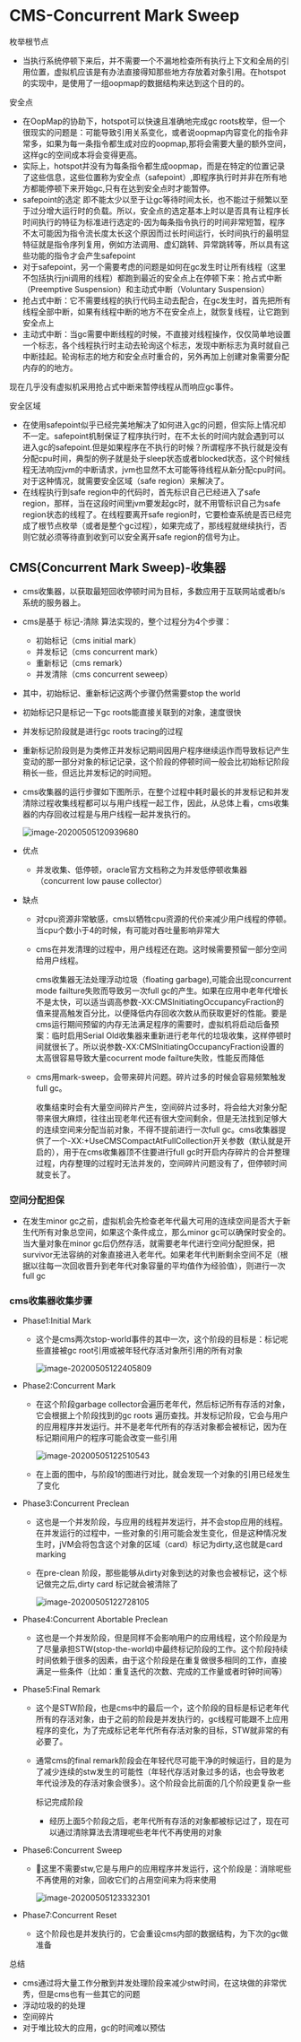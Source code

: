 # CMS-Concurrent  Mark Sweep

枚举根节点

- 当执行系统停顿下来后，并不需要一个不漏地检查所有执行上下文和全局的引用位置，虚拟机应该是有办法直接得知那些地方存放着对象引用。在hotspot的实现中，是使用了一组oopmap的数据结构来达到这个目的的。

安全点

- 在OopMap的协助下，hotspot可以快速且准确地完成gc roots枚举，但一个很现实的问题是：可能导致引用关系变化，或者说oopmap内容变化的指令非常多，如果为每一条指令都生成对应的oopmap,那将会需要大量的额外空间，这样gc的空间成本将会变得更高。
- 实际上，hotspot并没有为每条指令都生成oopmap，而是在特定的位置记录了这些信息，这些位置称为安全点（safepoint）,即程序执行时并非在所有地方都能停顿下来开始gc,只有在达到安全点时才能暂停。
- safepoint的选定 即不能太少以至于让gc等待时间太长，也不能过于频繁以至于过分增大运行时的负载。所以，安全点的选定基本上时以是否具有让程序长时间执行的特征为标准进行选定的-因为每条指令执行的时间非常短暂，程序不太可能因为指令流长度太长这个原因而过长时间运行，长时间执行的最明显特征就是指令序列复用，例如方法调用、虚幻跳转、异常跳转等，所以具有这些功能的指令才会产生safepoint
- 对于safepoint，另一个需要考虑的问题是如何在gc发生时让所有线程（这里不包括执行jni调用的线程）都跑到最近的安全点上在停顿下来：抢占式中断（Preemptive Suspension）和主动式中断（Voluntary Suspension）
- 抢占式中断：它不需要线程的执行代码主动去配合，在gc发生时，首先把所有线程全部中断，如果有线程中断的地方不在安全点上，就恢复线程，让它跑到安全点上
- 主动式中断：当gc需要中断线程的时候，不直接对线程操作，仅仅简单地设置一个标志，各个线程执行时主动去轮询这个标志，发现中断标志为真时就自己中断挂起。轮询标志的地方和安全点时重合的，另外再加上创建对象需要分配内存的的地方。

现在几乎没有虚拟机采用抢占式中断来暂停线程从而响应gc事件。

安全区域

- 在使用safepoint似乎已经完美地解决了如何进入gc的问题，但实际上情况却不一定。safepoint机制保证了程序执行时，在不太长的时间内就会遇到可以进入gc的safepoint.但是如果程序在不执行的时候？所谓程序不执行就是没有分配cpu时间，典型的例子就是处于sleep状态或者blocked状态，这个时候线程无法响应jvm的中断请求，jvm也显然不太可能等待线程从新分配cpu时间。对于这种情况，就需要安全区域（safe region）来解决了。
- 在线程执行到safe region中的代码时，首先标识自己已经进入了safe region，那样，当在这段时间里jvm要发起gc时，就不用管标识自己为safe region状态的线程了。在线程要离开safe  region时，它要检查系统是否已经完成了根节点枚举（或者是整个gc过程），如果完成了，那线程就继续执行，否则它就必须等待直到收到可以安全离开safe region的信号为止。 

## CMS(Concurrent Mark Sweep)-收集器

- cms收集器，以获取最短回收停顿时间为目标，多数应用于互联网站或者b/s系统的服务器上。

- cms是基于 标记-清除 算法实现的，整个过程分为4个步骤：

  - 初始标记（cms initial mark）
  - 并发标记（cms concurrent mark）
  - 重新标记（cms remark）
  - 并发清除（cms concurrent seweep）

- 其中，初始标记、重新标记这两个步骤仍然需要stop the world

- 初始标记只是标记一下gc roots能直接关联到的对象，速度很快

- 并发标记阶段就是进行gc roots tracing的过程

- 重新标记阶段则是为类修正并发标记期间因用户程序继续运作而导致标记产生变动的那一部分对象的标记记录，这个阶段的停顿时间一般会比初始标记阶段稍长一些，但远比并发标记的时间短。

- cms收集器的运行步骤如下图所示，在整个过程中耗时最长的并发标记和并发清除过程收集线程都可以与用户线程一起工作，因此，从总体上看，cms收集器的内存回收过程是与用户线程一起并发执行的。

  ![image-20200505120939680](image/image-20200505120939680.png)

- 优点

  - 并发收集、低停顿，oracle官方文档称之为并发低停顿收集器（concurrent low pause collector）

- 缺点

  - 对cpu资源非常敏感，cms以牺牲cpu资源的代价来减少用户线程的停顿。当cpu个数小于4的时候，有可能对吞吐量影响非常大

  - cms在并发清理的过程中，用户线程还在跑。这时候需要预留一部分空间给用户线程。

    cms收集器无法处理浮动垃圾（floating garbage),可能会出现concurrent mode failture失败而导致另一次full gc的产生。如果在应用中老年代增长不是太快，可以适当调高参数-XX:CMSInitiatingOccupancyFraction的值来提高触发百分比，以便降低内存回收次数从而获取更好的性能。要是cms运行期间预留的内存无法满足程序的需要时，虚拟机将启动后备预案：临时启用Serial Old收集器来重新进行老年代的垃圾收集，这样停顿时间就很长了。所以说参数-XX:CMSInitiatingOccupancyFraction设置的太高很容易导致大量cocurrent mode failture失败，性能反而降低

  - cms用mark-sweep，会带来碎片问题。碎片过多的时候会容易频繁触发full gc。

    收集结束时会有大量空间碎片产生，空间碎片过多时，将会给大对象分配带来很大麻烦，往往出现老年代还有很大空间剩余，但是无法找到足够大的连续空间来分配当前对象，不得不提前进行一次full gc。cms收集器提供了一个-XX:+UseCMSCompactAtFullCollection开关参数（默认就是开启的），用于在cms收集器顶不住要进行full gc时开启内存碎片的合并整理过程，内存整理的过程时无法并发的，空间碎片问题没有了，但停顿时间就变长了。

### 空间分配担保

- 在发生minor gc之前，虚拟机会先检查老年代最大可用的连续空间是否大于新生代所有对象总空间，如果这个条件成立，那么minor gc可以确保时安全的。当大量对象在minor gc后仍然存活，就需要老年代进行空间分配担保，把survivor无法容纳的对象直接进入老年代。如果老年代判断剩余空间不足（根据以往每一次回收晋升到老年代对象容量的平均值作为经验值），则进行一次full gc

### cms收集器收集步骤

- Phase1:Initial Mark

  - 这个是cms两次stop-world事件的其中一次，这个阶段的目标是：标记呢些直接被gc root引用或被年轻代存活对象所引用的所有对象 

    ![image-20200505122405809](image/image-20200505122405809.png)

- Phase2:Concurrent Mark

  - 在这个阶段garbage collector会遍历老年代，然后标记所有存活的对象，它会根据上个阶段找到的gc roots 遍历查找。并发标记阶段，它会与用户的应用程序并发运行。并不是老年代所有的存活对象都会被标记，因为在标记期间用户的程序可能会改变一些引用

    ![image-20200505122510543](image/image-20200505122510543.png)

  - 在上面的图中，与阶段1的图进行对比，就会发现一个对象的引用已经发生了变化

- Phase3:Concurrent Preclean

  - 这也是一个并发阶段，与应用的线程并发运行，并不会stop应用的线程。在并发运行的过程中，一些对象的引用可能会发生变化，但是这种情况发生时，jVM会将包含这个对象的区域（card）标记为dirty,这也就是card marking

  - 在pre-clean 阶段，那些能够从dirty对象到达的对象也会被标记，这个标记做完之后,dirty card 标记就会被清除了

    ![image-20200505122728105](image/image-20200505122728105.png)

- Phase4:Concurrent Abortable Preclean

  - 这也是一个并发阶段，但是同样不会影响用户的应用线程，这个阶段是为了尽量承担STW(stop-the-world)中最终标记阶段的工作。这个阶段持续时间依赖于很多的因素，由于这个阶段是在重复做很多相同的工作，直接满足一些条件（比如：重复迭代的次数、完成的工作量或者时钟时间等）

- Phase5:Final Remark

  - 这个是STW阶段，也是cms中的最后一个，这个阶段的目标是标记老年代所有的存活对象，由于之前的阶段是并发执行的，gc线程可能跟不上应用程序的变化，为了完成标记老年代所有存活对象的目标，STW就非常的有必要了。

  - 通常cms的final remark阶段会在年轻代尽可能干净的时候运行，目的是为了减少连续的stw发生的可能性（年轻代存活对象过多的话，也会导致老年代设涉及的存活对象会很多）。这个阶段会比前面的几个阶段更复杂一些

    标记完成阶段

    - 经历上面5个阶段之后，老年代所有存活的对象都被标记过了，现在可以通过清除算法去清理呢些老年代不再使用的对象

- Phase6:Concurrent Sweep

  - 这里不需要stw,它是与用户的应用程序并发运行，这个阶段是：消除呢些不再使用的对象，回收它们的占用空间来为将来使用

    ![image-20200505123332301](image/image-20200505123332301.png)

- Phase7:Concurrent Reset

  - 这个阶段也是并发执行的，它会重设cms内部的数据结构，为下次的gc做准备



总结

- cms通过将大量工作分散到并发处理阶段来减少stw时间，在这块做的非常优秀，但是cms也有一些其它的问题
- 浮动垃圾的的处理
- 空间碎片
- 对于堆比较大的应用，gc的时间难以预估